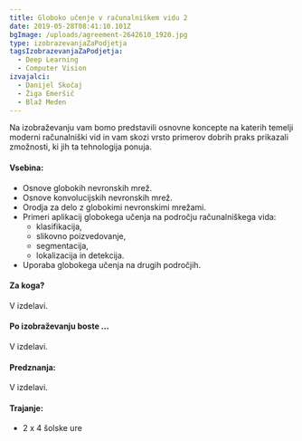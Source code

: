 ```yaml
---
title: Globoko učenje v računalniškem vidu 2
date: 2019-05-28T08:41:10.101Z
bgImage: /uploads/agreement-2642610_1920.jpg
type: izobrazevanjaZaPodjetja
tagsIzobrazevanjaZaPodjetja:
  - Deep Learning
  - Computer Vision
izvajalci:
  - Danijel Skočaj
  - Žiga Emeršič
  - Blaž Meden
---
```

Na izobraževanju vam bomo predstavili osnovne koncepte na katerih temelji moderni računalniški vid in vam skozi vrsto primerov dobrih praks prikazali zmožnosti, ki jih ta tehnologija ponuja.

#### Vsebina:

* Osnove globokih nevronskih mrež.
* Osnove konvolucijskih nevronskih mrež.
* Orodja za delo z globokimi nevronskimi mrežami.
* Primeri aplikacij globokega učenja na področju računalniškega vida:
  * klasifikacija,
  * slikovno poizvedovanje,
  * segmentacija,
  * lokalizacija in detekcija.
* Uporaba globokega učenja na drugih področjih.

#### Za koga?

V izdelavi.

#### Po izobraževanju boste ...

V izdelavi.

#### Predznanja:

V izdelavi.

#### Trajanje:

* 2 x 4 šolske ure
